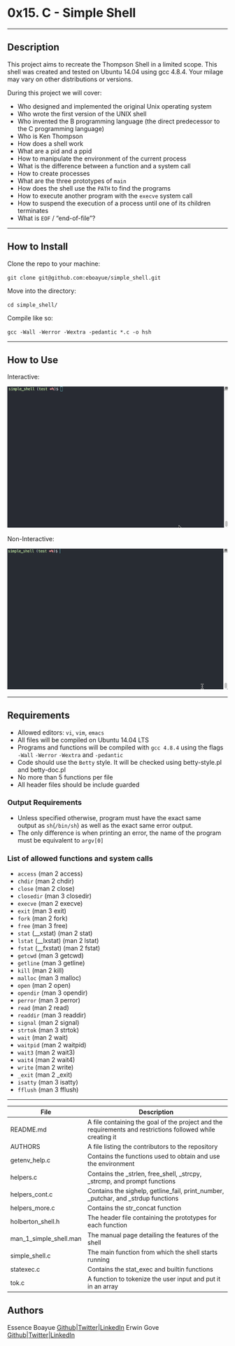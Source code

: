 # 0x15. C - Simple Shell
---
## Description

This project aims to recreate the Thompson Shell in a limited scope. This shell was created and tested on Ubuntu 14.04 using gcc 4.8.4. Your milage may vary on other distributions or versions. 

During this project we will cover:
- Who designed and implemented the original Unix operating system
- Who wrote the first version of the UNIX shell
- Who invented the B programming language (the direct predecessor to the C programming language)
- Who is Ken Thompson
- How does a shell work
- What are a pid and a ppid
- How to manipulate the environment of the current process
- What is the difference between a function and a system call
- How to create processes
- What are the three prototypes of `main`
- How does the shell use the `PATH` to find the programs
- How to execute another program with the `execve` system call
- How to suspend the execution of a process until one of its children terminates
- What is `EOF` / “end-of-file”?

---
## How to Install

Clone the repo to your machine:

`git clone git@github.com:eboayue/simple_shell.git`

Move into the directory:

`cd simple_shell/`

Compile like so:

`gcc -Wall -Werror -Wextra -pedantic *.c -o hsh`

---
## How to Use

Interactive:

![](Demo3.gif)

Non-Interactive:

![](Demodemo.gif)

---
## Requirements

- Allowed editors: `vi`, `vim`, `emacs`
- All files will be compiled on Ubuntu 14.04 LTS
- Programs and functions will be compiled with `gcc 4.8.4` using the flags `-Wall` `-Werror` `-Wextra` and `-pedantic`
- Code should use the `Betty` style. It will be checked using betty-style.pl and betty-doc.pl
- No more than 5 functions per file
- All header files should be include guarded

### Output Requirements

- Unless specified otherwise, program must have the exact same output as `sh`(`/bin/sh`) as well as the exact same error output.
- The only difference is when printing an error, the name of the program must be equivalent to `argv[0]`

### List of allowed functions and system calls

- `access` (man 2 access)
- `chdir` (man 2 chdir)
- `close` (man 2 close)
- `closedir` (man 3 closedir)
- `execve` (man 2 execve)
- `exit` (man 3 exit)
- `fork` (man 2 fork)
- `free` (man 3 free)
- `stat` (__xstat) (man 2 stat)
- `lstat` (__lxstat) (man 2 lstat)
- `fstat` (__fxstat) (man 2 fstat)
- `getcwd` (man 3 getcwd)
- `getline` (man 3 getline)
- `kill` (man 2 kill)
- `malloc` (man 3 malloc)
- `open` (man 2 open)
- `opendir` (man 3 opendir)
- `perror` (man 3 perror)
- `read` (man 2 read)
- `readdir` (man 3 readdir)
- `signal` (man 2 signal)
- `strtok` (man 3 strtok)
- `wait` (man 2 wait)
- `waitpid` (man 2 waitpid)
- `wait3` (man 2 wait3)
- `wait4` (man 2 wait4)
- `write` (man 2 write)
- `_exit` (man 2 _exit)
- `isatty` (man 3 isatty)
- `fflush` (man 3 fflush)

---
File|Description
---|---
README.md| A file containing the goal of the project and the requirements and restrictions followed while creating it
AUTHORS| A file listing the contributors to the repository
getenv_help.c | Contains the functions used to obtain and use the environment
helpers.c | Contains the _strlen, free_shell, _strcpy, _strcmp, and prompt functions
helpers_cont.c | Contains the sighelp, getline_fail, print_number, _putchar, and _strdup functions
helpers_more.c | Contains the str_concat function
holberton_shell.h | The header file containing the prototypes for each function
man_1_simple_shell.man | The manual page detailing the features of the shell
simple_shell.c | The main function from which the shell starts running
statexec.c | Contains the stat_exec and builtin functions
tok.c | A function to tokenize the user input and put it in an array

## Authors
Essence Boayue [Github](https://github.com/eboayue)|[Twitter](https://twitter.com/girlsaregeeks2)|[LinkedIn](https://www.linkedin.com/in/essenceboayue/)
Erwin Gove [Github](https://github.com/Hunt6666)|[Twitter](https://twitter.com/ErwinEhg50)|[LinkedIn](https://www.linkedin.com/in/erwin-gove-78ab98163/)